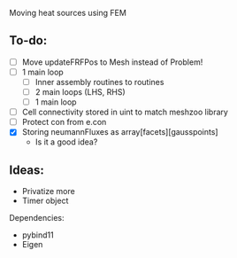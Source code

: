 Moving heat sources using FEM

To-do:
------
- [ ] Move updateFRFPos to Mesh instead of Problem!
- [ ] 1 main loop
  - [ ] Inner assembly routines to routines
  - [ ] 2 main loops (LHS, RHS)
  - [ ] 1 main loop
- [ ] Cell connectivity stored in uint to match meshzoo library
- [ ] Protect con from e.con
- [x] Storing neumannFluxes as array[facets][gausspoints]
    - Is it a good idea?

Ideas:
------
- Privatize more
- Timer object

Dependencies:

- pybind11
- Eigen
